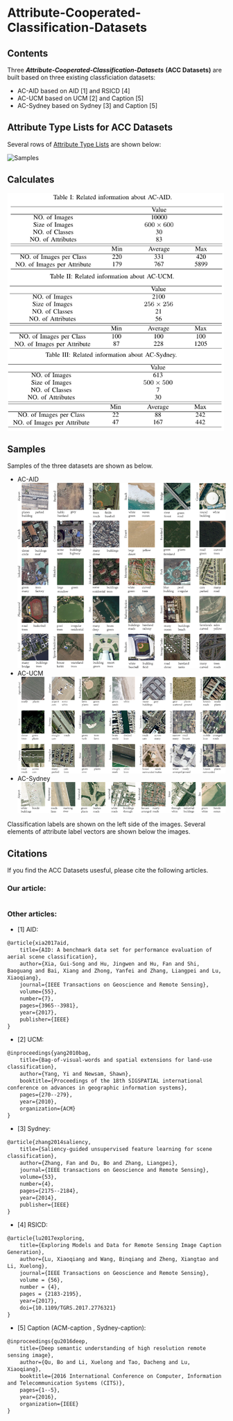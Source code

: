 # Attribute-Cooperated-Classification-Datasets
## Contents
Three ***Attribute-Cooperated-Classification-Datasets*** **(ACC Datasets)** are built based on three existing classficiation datasets:
- AC-AID based on AID [1] and RSICD [4]
- AC-UCM based on UCM [2] and Caption [5]
- AC-Sydney based on Sydney [3] and Caption [5]

## Attribute Type Lists for ACC Datasets
Several rows of [Attribute Type Lists](https://github.com/CrazyStoneonRoad/Attribute-Cooperated-Classification-Datasets/blob/master/Attribute_List.md) are shown below:

![Samples](https://github.com/CrazyStoneonRoad/Attribute-Cooperated-Classification-Datasets/blob/master/%E5%9B%BE%E7%89%87.png)

## Calculates

<img src="https://github.com/CrazyStoneonRoad/Attribute-Assistted-Classification-Datasets/blob/master/AC-AID/%E5%9B%BE%E7%89%87.png" width="500" hegiht="313" align=center />

<img src="https://github.com/CrazyStoneonRoad/Attribute-Assistted-Classification-Datasets/blob/master/AC-UCM/%E5%9B%BE%E7%89%87.png" width="500" hegiht="313" align=center />

<img src="https://github.com/CrazyStoneonRoad/Attribute-Assistted-Classification-Datasets/blob/master/AC-Sydney/%E5%9B%BE%E7%89%87.png" width="500" hegiht="313" align=center /> 


## Samples
Samples of the three datasets are shown as below.
- AC-AID
![aid](https://github.com/CrazyStoneonRoad/Attribute-Assistted-Classification-Datasets/blob/master/AC-AID/AC-AID-2r.png)
- AC-UCM
![ucm](https://github.com/CrazyStoneonRoad/Attribute-Assistted-Classification-Datasets/blob/master/AC-UCM/AC-UCM-2r.png)
- AC-Sydney
![sydney](https://github.com/CrazyStoneonRoad/Attribute-Assistted-Classification-Datasets/blob/master/AC-Sydney/AC-Sydney-2r.png)

Classification labels are shown on the left side of the images. 
Several elements of attribute label vectors are shown below the images.


## Citations
If you find the ACC Datasets usesful, please cite the following articles.

### Our article:
```

```

### Other articles:
- [1] AID: 
```
@article{xia2017aid,
	title={AID: A benchmark data set for performance evaluation of aerial scene classification},
	author={Xia, Gui-Song and Hu, Jingwen and Hu, Fan and Shi, Baoguang and Bai, Xiang and Zhong, Yanfei and Zhang, Liangpei and Lu, Xiaoqiang},
	journal={IEEE Transactions on Geoscience and Remote Sensing},
	volume={55},
	number={7},
	pages={3965--3981},
	year={2017},
	publisher={IEEE}
}
```

- [2] UCM: 
```
@inproceedings{yang2010bag,
	title={Bag-of-visual-words and spatial extensions for land-use classification},
	author={Yang, Yi and Newsam, Shawn},
	booktitle={Proceedings of the 18th SIGSPATIAL international conference on advances in geographic information systems},
	pages={270--279},
	year={2010},
	organization={ACM}
}
```
- [3] Sydney: 
```
@article{zhang2014saliency,
	title={Saliency-guided unsupervised feature learning for scene classification},
	author={Zhang, Fan and Du, Bo and Zhang, Liangpei},
	journal={IEEE transactions on Geoscience and Remote Sensing},
	volume={53},
	number={4},
	pages={2175--2184},
	year={2014},
	publisher={IEEE}
}
```

- [4] RSICD: 
```
@article{lu2017exploring,
	title={Exploring Models and Data for Remote Sensing Image Caption Generation},
	author={Lu, Xiaoqiang and Wang, Binqiang and Zheng, Xiangtao and Li, Xuelong},
	journal={IEEE Transactions on Geoscience and Remote Sensing},
	volume = {56},
	number = {4},
	pages = {2183-2195},
	year={2017},
	doi={10.1109/TGRS.2017.2776321}
}
```

- [5] Caption (ACM-caption , Sydney-caption): 
```
@inproceedings{qu2016deep,
	title={Deep semantic understanding of high resolution remote sensing image},
	author={Qu, Bo and Li, Xuelong and Tao, Dacheng and Lu, Xiaoqiang},
	booktitle={2016 International Conference on Computer, Information and Telecommunication Systems (CITS)},
	pages={1--5},
	year={2016},
	organization={IEEE}
}
```
